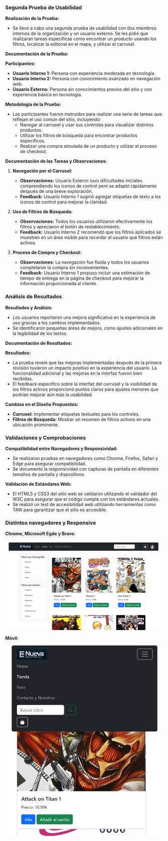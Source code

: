 ### Segunda Prueba de Usabilidad

**Realización de la Prueba:**
- Se llevó a cabo una segunda prueba de usabilidad con dos miembros internos de la organización y un usuario externo. Se les pidió que realizaran tareas específicas como encontrar un producto usando los filtros, localizar la editorial en el mapa, y utilizar el carrusel.

**Documentación de la Prueba:**

  **Participantes:**
- **Usuario Interno 1:** Persona con experiencia moderada en tecnología.
- **Usuario Interno 2:** Persona con conocimiento avanzado en navegación web.
- **Usuario Externo:** Persona sin conocimientos previos del sitio y con experiencia básica en tecnología.

**Metodología de la Prueba:**
- Los participantes fueron instruidos para realizar una serie de tareas que reflejan el uso común del sitio, incluyendo:
  - Navegar al carrusel y usar sus controles para visualizar distintos productos.
  - Utilizar los filtros de búsqueda para encontrar productos específicos.
  - Realizar una compra simulada de un producto y utilizar el proceso de checkout.
  
**Documentación de las Tareas y Observaciones:**
1. **Navegación por el Carrusel:**
   - **Observaciones:** Usuario Externo tuvo dificultades iniciales comprendiendo los iconos de control pero se adaptó rápidamente después de una breve exploración.
   - **Feedback:** Usuario Interno 1 sugirió agregar etiquetas de texto a los iconos de control para mejorar la claridad.

2. **Uso de Filtros de Búsqueda:**
   - **Observaciones:** Todos los usuarios utilizaron efectivamente los filtros y apreciaron el botón de restablecimiento.
   - **Feedback:** Usuario Interno 2 recomendó que los filtros aplicados se muestren en un área visible para recordar al usuario qué filtros están activos.
    
3. **Proceso de Compra y Checkout:**
   - **Observaciones:** La navegación fue fluida y todos los usuarios completaron la compra sin inconvenientes.
   - **Feedback:** Usuario Interno 1 propuso incluir una estimación de tiempo de entrega en la página de checkout para mejorar la información proporcionada al cliente.

### Análisis de Resultados

**Resultados y Análisis:**
- Los usuarios reportaron una mejora significativa en la experiencia de uso gracias a los cambios implementados.
- Se identificaron pequeñas áreas de mejora, como ajustes adicionales en la legibilidad de los textos.

**Documentación de Resultados:**

**Resultados:**
- La prueba reveló que las mejoras implementadas después de la primera revisión tuvieron un impacto positivo en la experiencia del usuario. La funcionalidad adicional y las mejoras en la interfaz fueron bien recibidas.
- El feedback específico sobre la interfaz del carrusel y la visibilidad de los filtros activos proporcionó puntos claros para ajustes menores que podrían mejorar aún más la usabilidad.

**Cambios en el Diseño Propuestos:**
- **Carrusel:** Implementar etiquetas textuales para los controles.
- **Filtros de Búsqueda:** Mostrar un resumen de filtros activos en una ubicación prominente.

### Validaciones y Comprobaciones

**Compatibilidad entre Navegadores y Responsividad:**
- Se realizaron pruebas en navegadores como Chrome, Firefox, Safari y Edge para asegurar compatibilidad.
- Se documentó la responsividad con capturas de pantalla en diferentes tamaños de pantalla y dispositivos.

**Validación de Estándares Web:**
- El HTML5 y CSS3 del sitio web se validaron utilizando el validador del W3C para asegurar que el código cumple con los estándares actuales.
- Se realizó un test de accesibilidad web utilizando herramientas como TAW para garantizar que el sitio es accesible.

### Distintos navegadores y Responsive

**Chrome, Microsoft Egde y Brave:**

 ![](/imagenes/sitio2.png)

**Móvil:**

 ![](/imagenes/sitio5.png)

